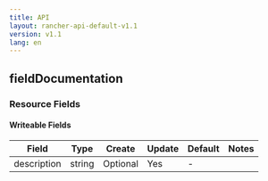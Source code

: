 ```yaml
---
title: API
layout: rancher-api-default-v1.1
version: v1.1
lang: en
---
```


## fieldDocumentation



### Resource Fields

#### Writeable Fields

Field | Type | Create | Update | Default | Notes
---|---|---|---|---|---
description | string | Optional | Yes | - | 



<br>
